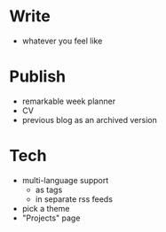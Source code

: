 # Write
- whatever you feel like

# Publish
- remarkable week planner
- CV
- previous blog as an archived version

# Tech
- multi-language support
  - as tags
  - in separate rss feeds
- pick a theme
- "Projects" page
